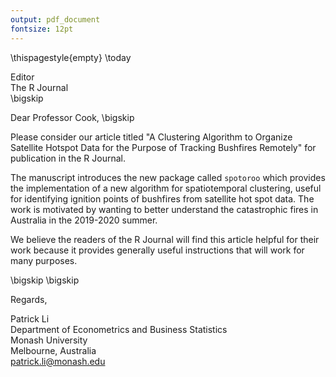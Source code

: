 ```yaml
---
output: pdf_document
fontsize: 12pt
---
```


\thispagestyle{empty}
\today

Editor   
The R Journal  
\bigskip

Dear Professor Cook,
\bigskip

Please consider our article titled "A Clustering Algorithm to Organize Satellite Hotspot Data for the Purpose of Tracking Bushfires Remotely" for publication in the R Journal.

The manuscript introduces the new package called `spotoroo` which provides the implementation of a new algorithm for spatiotemporal clustering, useful for identifying ignition points of bushfires from satellite hot spot data. The work is motivated by wanting to better understand the catastrophic fires in Australia in the 2019-2020 summer. 

We believe the readers of the R Journal will find this article helpful for their work because it provides generally useful instructions that will work for many purposes. 

\bigskip
\bigskip

Regards,
    
    
    
    
Patrick Li  
Department of Econometrics and Business Statistics  
Monash University  
Melbourne, Australia  
patrick.li@monash.edu

